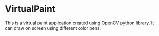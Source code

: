 # VirtualPaint
This is a virtual paint application created using OpenCV python library. It can draw on screen using different color pens.

